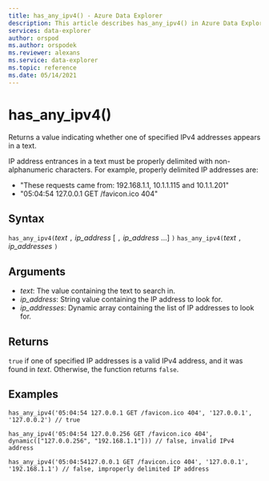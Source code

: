 ```yaml
---
title: has_any_ipv4() - Azure Data Explorer
description: This article describes has_any_ipv4() in Azure Data Explorer.
services: data-explorer
author: orspod
ms.author: orspodek
ms.reviewer: alexans
ms.service: data-explorer
ms.topic: reference
ms.date: 05/14/2021
---
```

# has_any_ipv4()

Returns a value indicating whether one of specified IPv4 addresses appears in a text.

IP address entrances in a text must be properly delimited with non-alphanumeric characters. For example, properly delimited IP addresses are:

 * "These requests came from: 192.168.1.1, 10.1.1.115 and 10.1.1.201"
 * "05:04:54 127.0.0.1 GET /favicon.ico 404"

## Syntax

`has_any_ipv4(`*text* `,` *ip_address* [ `,` *ip_address* ...] `)`
`has_any_ipv4(`*text* `,` *ip_addresses* `)`

## Arguments

* *text*: The value containing the text to search in.
* *ip_address*: String value containing the IP address to look for.
* *ip_addresses*: Dynamic array containing the list of IP addresses to look for.

## Returns

`true` if one of specified IP addresses is a valid IPv4 address, and it was found in *text*. Otherwise, the function returns `false`.

## Examples

```kusto
has_any_ipv4('05:04:54 127.0.0.1 GET /favicon.ico 404', '127.0.0.1', '127.0.0.2') // true

has_any_ipv4('05:04:54 127.0.0.256 GET /favicon.ico 404', dynamic(["127.0.0.256", "192.168.1.1"])) // false, invalid IPv4 address

has_any_ipv4('05:04:54127.0.0.1 GET /favicon.ico 404', '127.0.0.1', '192.168.1.1') // false, improperly delimited IP address
```
